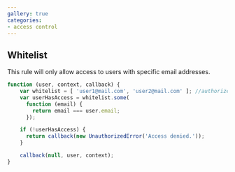 ```yaml
---
gallery: true
categories:
- access control
---
```

## Whitelist

This rule will only allow access to users with specific email addresses.

```js
function (user, context, callback) {
    var whitelist = [ 'user1@mail.com', 'user2@mail.com' ]; //authorized users
    var userHasAccess = whitelist.some(
      function (email) {
        return email === user.email;
      });

    if (!userHasAccess) {
      return callback(new UnauthorizedError('Access denied.'));
    }

    callback(null, user, context);
}
```
